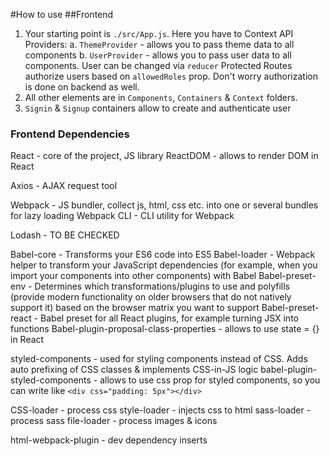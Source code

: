 #How to use
##Frontend
1. Your starting point is `./src/App.js`. 
Here you have to Context API Providers:
a. `ThemeProvider` - allows you to pass theme data to all components
b. `UserProvider` - allows you to pass user data to all components. User can be changed via `reducer`
Protected Routes authorize users based on `allowedRoles` prop. Don't worry authorization is done on backend as well.
2. All other elements are in `Components`, `Containers` & `Context` folders.
3. `Signin` & `Signup` containers allow to create and authenticate user

### Frontend Dependencies
React - core of the project, JS library
ReactDOM - allows to render DOM in React

Axios - AJAX request tool

Webpack - JS bundler, collect js, html, css etc. into one or several bundles for lazy loading
Webpack CLI - CLI utility for Webpack

Lodash - TO BE CHECKED

Babel-core - Transforms your ES6 code into ES5
Babel-loader - Webpack helper to transform your JavaScript dependencies (for example, when you import your components into other components) with Babel
Babel-preset-env - Determines which transformations/plugins to use and polyfills (provide modern functionality on older browsers that do not natively support it) based on the browser matrix you want to support
Babel-preset-react - Babel preset for all React plugins, for example turning JSX into functions
Babel-plugin-proposal-class-properties - allows to use state = {} in React

styled-components - used for styling components instead of CSS. Adds auto prefixing of CSS classes & implements CSS-in-JS logic
babel-plugin-styled-components - allows to use css prop for styled components, so you can write like `<div css="padding: 5px"></div>`

CSS-loader - process css
style-loader - injects css to html
sass-loader - process sass
file-loader - process images & icons

html-webpack-plugin - dev dependency inserts <script> to /dist/index.html

jest - testing tools. Jest acts as a **test runner**, **assertion library**, and **mocking library** [![Nice tutorial on Medium](https://medium.com/codeclan/testing-react-with-jest-and-enzyme-20505fec4675)
jest-svg-transformer - allows jest to parse svg
jest-styled-components - allows to test styled components and ignore their auto generated `className`
identity-obj-proxy - allows jest to parse css|styl|less|sass|scss|png|jpg|ttf|woff|woff2
react-test-renderer - for rendering snapshots
enzyme - adds some great additional utility methods for **rendering a component** (or multiple components), **finding elements**, and **interacting with elements**.
enzyme-to-json - provides a better component format for snapshot comparison than Enzyme’s internal component representation. 
snapshotSerializers allows you to minimise code duplication when working with snapshots. 
Without the serializer each time a component is created in a test it must have the enzyme-to-json method .toJson() used individually before it can be passed to Jest’s snapshot matcher, with the serializer you never use it individually.
enzyme-adapter-react-16 - allows Enzyme to work with React
babel-jest - allow jest usage with babel
dotenv - allows to use `.env` to set environment variable. Read here how it should be written in Webpack https://medium.com/@trekinbami/using-environment-variables-in-react-6b0a99d83cf5.
notistack - used for snackbars

# Backend
1. Routes are protected with middleware that is fired when route is used doing checks that are required. 
For example, check that HTTP request contains all required fields.
2. Controller actions are protected by Gates that are registered in `AuthServiceProvider.php`
## Development
1. Go to docker and run `docker-compose up` and if you want to rebuild php container add ` --build`
## Xdebug
1. Find your local IP address with `ipconfig getifaddr en0`
2. Add it to `Dockerfile_dev` `xdebug.remote_host=10.0.1.11`. All the other configurations are already there
3. Remote port should be equal to debug port in IDE (Preferences->Languages & Frameworks->Debug) `xdebug.remote_port`
4. Add this host to `DBGp Proxy` too
5. Add the host to `Servers` with ip of the backend. For example, `localhost:8001`
6. Add configuration with remote debug
7. You can debug though REST API call only direct call in browser or Postman

# Testing
[Codeception](https://github.com/codeception/codeception) is used for testing.
1. It has a general configuration file `codeception.yml` & separate file acceptance `acceptance.suite.yml`, 
functional `functional.suite.yml` & unit `unit.suite.yml` tests
2. Acceptance test uses Selenium with Google WebDriver that is run in Docker. It allows to test web application as if
it was a real user, so it is useful for JS SPA. Command to start Selenium `docker run -p 4444:4444 -d selenium/standalone-chrome`
3. To run tests use the following command `php vendor/bin/codecept run --steps`
4. For testing purpose you should change Axios base url in `.env` to host machine IP as Selenium is in Docker - `10.0.1.11:8001`. 
(!) Currently it i change directly in Axios file.

# Jenkins
## Initial setup
Current server IP: http://52.59.247.1:8080/manage
(!) Very important to use swap for small AWS instances
`sudo fallocate -l 2G /swapfile && 
sudo chmod 600 /swapfile && 
sudo mkswap /swapfile && 
sudo swapon /swapfile`

https://linuxize.com/post/create-a-linux-swap-file/

1. Install Docker
`apt-get update &&
 apt-get install -y apt-transport-https ca-certificates curl software-properties-common &&
 curl -fsSL https://download.docker.com/linux/ubuntu/gpg | apt-key add - &&
 add-apt-repository "deb [arch=amd64] https://download.docker.com/linux/ubuntu bionic stable" &&
 apt-get update &&
 apt-cache policy docker-ce &&
 apt-get install -y docker-ce`
 2. Download docker image `docker pull jenkinsci/blueocean`
 3. Put AWS access key to `/home/ubuntu/.aws`
 4. Launch container in interactive mode, so you could see admin password and copy it. 
 `-v /var/run/docker.sock:/var/run/docker.sock` is used so you can run Docker inside Docker
 `docker run -p 8080:8080 -p 50000:50000 -v /var/jenkins_home:/var/jenkins_home -v /var/run/docker.sock:/var/run/docker.sock jenkinsci/blueocean`
 5. Then run container in detached mode `docker run --name jenkins -d -p 8080:8080 -p 50000:50000 -v /var/jenkins_home:/var/jenkins_home -v /var/run/docker.sock:/var/run/docker.sock -v /home/ubuntu/.aws:/root/.aws jenkinsci/blueocean`.
 Here we put the following volumes:<br />
 a. jenkins_home - contains all data about jenkins, so when container is restarted you don't have to set up all over again<br />
 b. docker.sock - allows to use docker inside Jenkins container without additional installation
 c. .aws - aws access key that is used to authenticate before pushing to ECR
5. Install Python`apk add --no-cache --update python3`
6. Install AWS CLI as non roo `pip3 install awscli --upgrade --user`
6. Get AWS Credentials `$(/root/.local/bin/aws ecr get-login --no-include-email --region eu-central-1)`
7. Give rights to `ubuntu` user on remote host for `var/run/docker.sock`
8. Install AWS CLI on remote host
9. Start mysql `docker run -p 3306:3306 --name mysql -v /db_volume:/var/lib/mysql -e MYSQL_ROOT_PASSWORD=govno666 -e MYSQL_DATABASE=database -e MYSQL_USER=user -e MYSQL_PASSWORD=ueOQrisTgqP2I+9TmOYU2myQS1TCeVuVL0xZNOxNb44= -d mysql:5.7`

## Jenkinsfile
1. Backend build is clear 
2. Frontend contains `--build-arg 'arg=.env.test'` that is passed to the Dockerfile where it is used in `ARG arg ENV env_file=$arg` to replace `.env` files.
3. Test part is more interesting and described in the Jenkinsfile
4. Build backend & frontend. Backend is the same & to front we just push a different `.env`
5. Push image to ECR
a. Get credentials for AWS
b. Apply tag that contains data about the registry
c. Delete image
6. Deploy quite clear